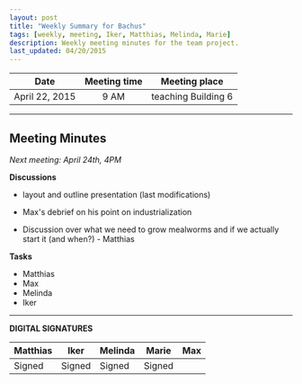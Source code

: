 ```yaml
---
layout: post
title: "Weekly Summary for Bachus"
tags: [weekly, meeting, Iker, Matthias, Melinda, Marie]
description: Weekly meeting minutes for the team project.
last_updated: 04/20/2015
---
```


|**Date** |**Meeting time**|**Meeting place**
| ------------- |:----------------:|:-------:
|April 22, 2015| 9 AM | teaching Building 6


----------


Meeting Minutes
------
*Next meeting:  April 24th, 4PM*

**Discussions**
* layout and outline presentation (last modifications)

* Max's debrief on his point on industrialization

* Discussion over what we need to grow mealworms and if we actually start it (and when?) - Matthias

**Tasks**
* Matthias
* Max
* Melinda
* Iker


----------

**DIGITAL SIGNATURES**

|**Matthias** |**Iker**|**Melinda**|**Marie**|**Max**|
|----------------|----------------|----------------|----------------|----------------|
|Signed | Signed |Signed | Signed | |
